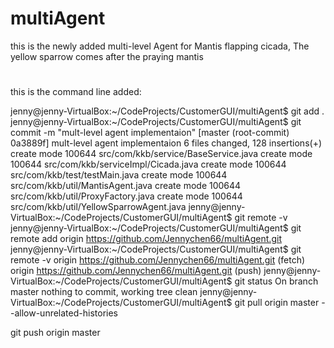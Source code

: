 # multiAgent
this is the newly added multi-level Agent for  Mantis flapping cicada, The yellow sparrow comes after the praying mantis

# 
this is the command line added:

jenny@jenny-VirtualBox:~/CodeProjects/CustomerGUI/multiAgent$ git add .
jenny@jenny-VirtualBox:~/CodeProjects/CustomerGUI/multiAgent$ git commit -m "mult-level agent implementaion"
[master (root-commit) 0a3889f] mult-level agent implementaion
 6 files changed, 128 insertions(+)
 create mode 100644 src/com/kkb/service/BaseService.java
 create mode 100644 src/com/kkb/serviceImpl/Cicada.java
 create mode 100644 src/com/kkb/test/testMain.java
 create mode 100644 src/com/kkb/util/MantisAgent.java
 create mode 100644 src/com/kkb/util/ProxyFactory.java
 create mode 100644 src/com/kkb/util/YellowSparrowAgent.java
jenny@jenny-VirtualBox:~/CodeProjects/CustomerGUI/multiAgent$ git remote -v
jenny@jenny-VirtualBox:~/CodeProjects/CustomerGUI/multiAgent$ git remote add origin https://github.com/Jennychen66/multiAgent.git
jenny@jenny-VirtualBox:~/CodeProjects/CustomerGUI/multiAgent$ git remote -v
origin	https://github.com/Jennychen66/multiAgent.git (fetch)
origin	https://github.com/Jennychen66/multiAgent.git (push)
jenny@jenny-VirtualBox:~/CodeProjects/CustomerGUI/multiAgent$ git status
On branch master
nothing to commit, working tree clean
jenny@jenny-VirtualBox:~/CodeProjects/CustomerGUI/multiAgent$ git pull origin master --allow-unrelated-histories

git push origin master

